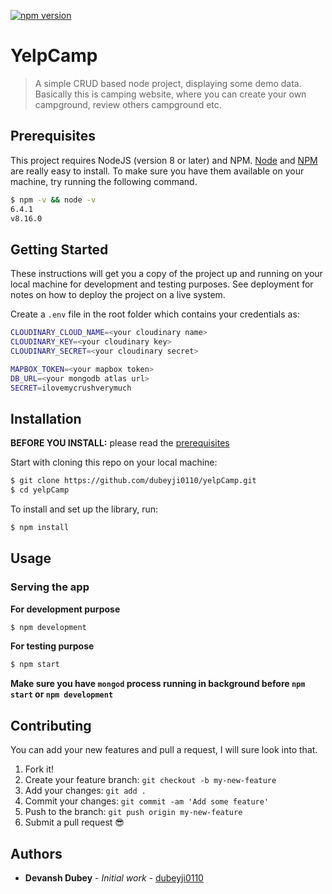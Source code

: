 [![npm version](https://badge.fury.io/js/angular2-expandable-list.svg)](https://badge.fury.io/js/angular2-expandable-list)

# YelpCamp

> A simple CRUD based node project, displaying some demo data. Basically this is camping website, where you can create your own campground, review others campground etc.

## Prerequisites

This project requires NodeJS (version 8 or later) and NPM.
[Node](http://nodejs.org/) and [NPM](https://npmjs.org/) are really easy to install.
To make sure you have them available on your machine,
try running the following command.

```sh
$ npm -v && node -v
6.4.1
v8.16.0
```

## Getting Started

These instructions will get you a copy of the project up and running on your local machine for development and testing purposes. See deployment for notes on how to deploy the project on a live system.

Create a `.env` file in the root folder which contains your credentials as:

```sh
CLOUDINARY_CLOUD_NAME=<your cloudinary name>
CLOUDINARY_KEY=<your cloudinary key>
CLOUDINARY_SECRET=<your cloudinary secret>

MAPBOX_TOKEN=<your mapbox token>
DB_URL=<your mongodb atlas url>
SECRET=ilovemycrushverymuch
```

## Installation

**BEFORE YOU INSTALL:** please read the [prerequisites](#prerequisites)

Start with cloning this repo on your local machine:

```sh
$ git clone https://github.com/dubeyji0110/yelpCamp.git
$ cd yelpCamp
```

To install and set up the library, run:

```sh
$ npm install
```

## Usage

### Serving the app

<b>For development purpose</b>

```sh
$ npm development
```

<b>For testing purpose</b>

```sh
$ npm start
```

<b> Make sure you have `mongod` process running in background before `npm start` or `npm development` </b>

## Contributing

You can add your new features and pull a request, I will sure look into that.

1.  Fork it!
2.  Create your feature branch: `git checkout -b my-new-feature`
3.  Add your changes: `git add .`
4.  Commit your changes: `git commit -am 'Add some feature'`
5.  Push to the branch: `git push origin my-new-feature`
6.  Submit a pull request :sunglasses:

## Authors

-   **Devansh Dubey** - _Initial work_ - [dubeyji0110](https://github.com/dubeyji0110)
